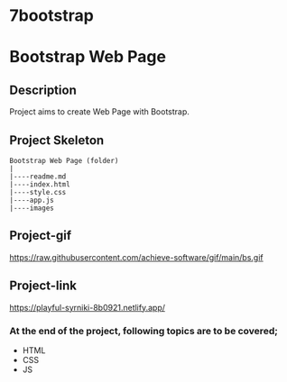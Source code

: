 # 7bootstrap
# Bootstrap Web Page
## Description
Project aims to create Web Page with Bootstrap.
## Project Skeleton
```
Bootstrap Web Page (folder)
|
|----readme.md
|----index.html
|----style.css
|----app.js		
|----images
```
## Project-gif
https://raw.githubusercontent.com/achieve-software/gif/main/bs.gif
## Project-link
https://playful-syrniki-8b0921.netlify.app/
### At the end of the project, following topics are to be covered;
- HTML
- CSS
- JS
